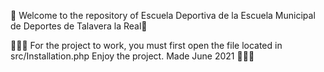 👋 Welcome to the repository of Escuela Deportiva de la Escuela Municipal de Deportes de Talavera la Real👋

👨🏻‍💻 
    For the project to work, you must first open the file located in src/Installation.php
    Enjoy the project.
    Made June 2021 
👨🏻‍💻
